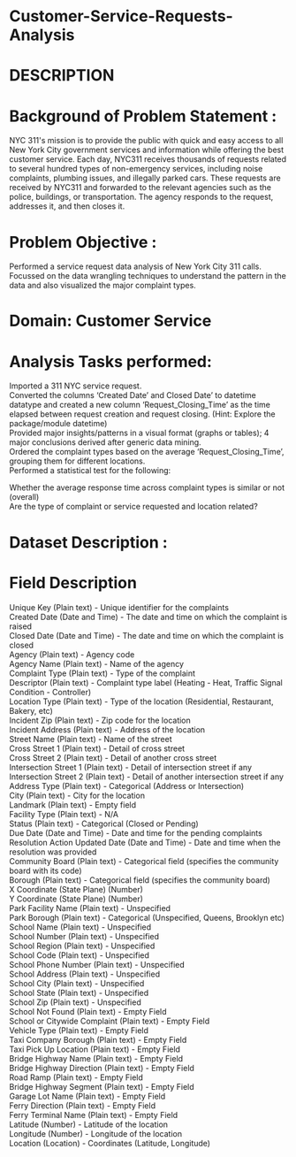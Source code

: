 # Customer-Service-Requests-Analysis
  
# DESCRIPTION  
  
# Background of Problem Statement :  
  
NYC 311's mission is to provide the public with quick and easy access to all New York City government services and information while offering the best customer service. Each day, NYC311 receives thousands of requests related to several hundred types of non-emergency services, including noise complaints, plumbing issues, and illegally parked cars. These requests are received by NYC311 and forwarded to the relevant agencies such as the police, buildings, or transportation. The agency responds to the request, addresses it, and then closes it.  
  
# Problem Objective :  
  
Performed a service request data analysis of New York City 311 calls. Focussed on the data wrangling techniques to understand the pattern in the data and also visualized the major complaint types.    
# Domain: Customer Service
    
# Analysis Tasks performed:  
  
  
Imported a 311 NYC service request.  
Converted the columns ‘Created Date’ and Closed Date’ to datetime datatype and created a new column ‘Request_Closing_Time’ as the time elapsed between request creation and request closing. (Hint: Explore the package/module datetime)  
Provided major insights/patterns in a visual format (graphs or tables);  4 major conclusions derived after generic data mining.  
Ordered the complaint types based on the average ‘Request_Closing_Time’, grouping them for different locations.  
Performed a statistical test for the following:  
  
  
Whether the average response time across complaint types is similar or not (overall)  
Are the type of complaint or service requested and location related?  

# Dataset Description :  
  
# Field	Description  
Unique Key	(Plain text) - Unique identifier for the complaints  
Created Date	(Date and Time) - The date and time on which the complaint is raised  
Closed Date	(Date and Time)  - The date and time on which the complaint is closed  
Agency	(Plain text) - Agency code  
Agency Name	(Plain text) - Name of the agency  
Complaint Type	(Plain text) - Type of the complaint  
Descriptor	(Plain text) - Complaint type label (Heating - Heat, Traffic Signal Condition - Controller)  
Location Type	(Plain text) - Type of the location (Residential, Restaurant, Bakery, etc)  
Incident Zip	(Plain text) - Zip code for the location  
Incident Address	(Plain text) - Address of the location  
Street Name	(Plain text) - Name of the street  
Cross Street 1	(Plain text) - Detail of cross street  
Cross Street 2	(Plain text) - Detail of another cross street  
Intersection Street 1	(Plain text) - Detail of intersection street if any  
Intersection Street 2	(Plain text) - Detail of another intersection street if any  
Address Type	(Plain text) - Categorical (Address or Intersection)  
City	(Plain text) - City for the location  
Landmark	(Plain text) - Empty field  
Facility Type	(Plain text) - N/A  
Status	(Plain text) - Categorical (Closed or Pending)  
Due Date	(Date and Time) - Date and time for the pending complaints  
Resolution Action Updated Date	(Date and Time) - Date and time when the resolution was provided  
Community Board	(Plain text) - Categorical field (specifies the community board with its code)  
Borough	(Plain text) - Categorical field (specifies the community board)  
X Coordinate	(State Plane) (Number)  
Y Coordinate	(State Plane) (Number)  
Park Facility Name	(Plain text) - Unspecified  
Park Borough	(Plain text) - Categorical (Unspecified, Queens, Brooklyn etc)  
School Name	(Plain text) - Unspecified  
School Number	(Plain text)  - Unspecified  
School Region	(Plain text)  - Unspecified  
School Code	(Plain text)  - Unspecified  
School Phone Number	(Plain text)  - Unspecified  
School Address	(Plain text)  - Unspecified  
School City	(Plain text)  - Unspecified  
School State	(Plain text)  - Unspecified  
School Zip	(Plain text)  - Unspecified  
School Not Found	(Plain text)  - Empty Field  
School or Citywide Complaint	(Plain text)  - Empty Field  
Vehicle Type	(Plain text)  - Empty Field  
Taxi Company Borough	(Plain text)  - Empty Field  
Taxi Pick Up Location	(Plain text)  - Empty Field  
Bridge Highway Name	(Plain text)  - Empty Field  
Bridge Highway Direction	(Plain text)  - Empty Field  
Road Ramp	(Plain text)  - Empty Field  
Bridge Highway Segment	(Plain text)  - Empty Field  
Garage Lot Name	(Plain text)  - Empty Field  
Ferry Direction	(Plain text)  - Empty Field  
Ferry Terminal Name	(Plain text)  - Empty Field  
Latitude	(Number) - Latitude of the location  
Longitude	(Number) - Longitude of the location  
Location	(Location) - Coordinates (Latitude, Longitude)  
